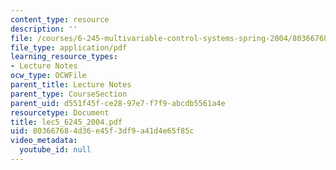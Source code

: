```yaml
---
content_type: resource
description: ''
file: /courses/6-245-multivariable-control-systems-spring-2004/803667684d36e45f3df9a41d4e65f85c_lec5_6245_2004.pdf
file_type: application/pdf
learning_resource_types:
- Lecture Notes
ocw_type: OCWFile
parent_title: Lecture Notes
parent_type: CourseSection
parent_uid: d551f45f-ce28-97e7-f7f9-abcdb5561a4e
resourcetype: Document
title: lec5_6245_2004.pdf
uid: 80366768-4d36-e45f-3df9-a41d4e65f85c
video_metadata:
  youtube_id: null
---
```

